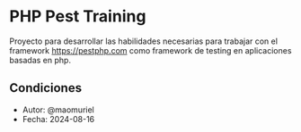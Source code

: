 # PHP Pest Training

Proyecto para desarrollar las habilidades necesarias para trabajar con el framework https://pestphp.com como framework de testing en aplicaciones basadas en php.


## Condiciones

- Autor: @maomuriel
- Fecha: 2024-08-16
